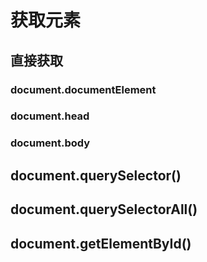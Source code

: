 # 获取元素

## 直接获取

### document.documentElement

### document.head

### document.body

## document.querySelector()

## document.querySelectorAll()


## document.getElementById()
